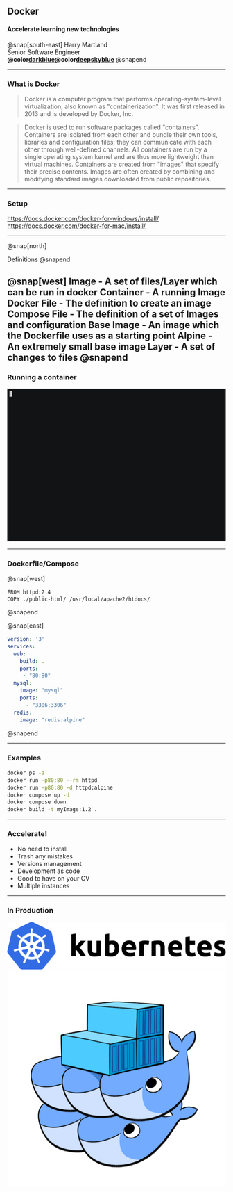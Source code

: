 ## Docker
#### Accelerate learning new technologies
  
  @snap[south-east]
  Harry Martland  
  Senior Software Engineer  
  **@color[darkblue](Booking)@color[deepskyblue](Go)**
  @snapend
  
---

### What is Docker
>Docker is a computer program that performs operating-system-level virtualization, also known as "containerization". 
>It was first released in 2013 and is developed by Docker, Inc.

>Docker is used to run software packages called "containers". 
>Containers are isolated from each other and bundle their own tools, libraries and configuration files; 
>they can communicate with each other through well-defined channels. 
>All containers are run by a single operating system kernel and are thus more lightweight than virtual machines. 
>Containers are created from "images" that specify their precise contents. 
>Images are often created by combining and modifying standard images downloaded from public repositories.
---

### Setup

<https://docs.docker.com/docker-for-windows/install/>
<https://docs.docker.com/docker-for-mac/install/>

--- 

@snap[north]

Definitions
@snapend

@snap[west]
Image - A set of files/Layer which can be run in docker
Container - A running Image
Docker File - The definition to create an image
Compose File - The definition of a set of Images and configuration
Base Image - An image which the Dockerfile uses as a starting point
Alpine - An extremely small base image
Layer - A set of changes to files
@snapend
---

### Running a container

![docker-run-httpd](images/docker-run-httpd.gif)

---

### Dockerfile/Compose

@snap[west]
```
FROM httpd:2.4
COPY ./public-html/ /usr/local/apache2/htdocs/
```
@snapend

@snap[east]
```yaml
version: '3'
services:
  web:
    build: .
    ports:
     - "80:80"
  mysql:
    image: "mysql"
    ports:
      - "3306:3306"
  redis:
    image: "redis:alpine"
```
@snapend

---

### Examples

```bash
docker ps -a
docker run -p80:80 --rm httpd
docker run -p80:80 -d httpd:alpine
docker compose up -d
docker compose down
docker build -t myImage:1.2 .
```
---

### Accelerate!

 - No need to install
 - Trash any mistakes
 - Versions management
 - Development as code
 - Good to have on your CV
 - Multiple instances

---

### In Production

![Kubernetes Logo](images/kubernetes-logo.png)
![Docker Logo](images/docker-logo.png)
